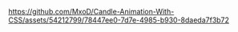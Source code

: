 

https://github.com/MxoD/Candle-Animation-With-CSS/assets/54212799/78447ee0-7d7e-4985-b930-8daeda7f3b72

